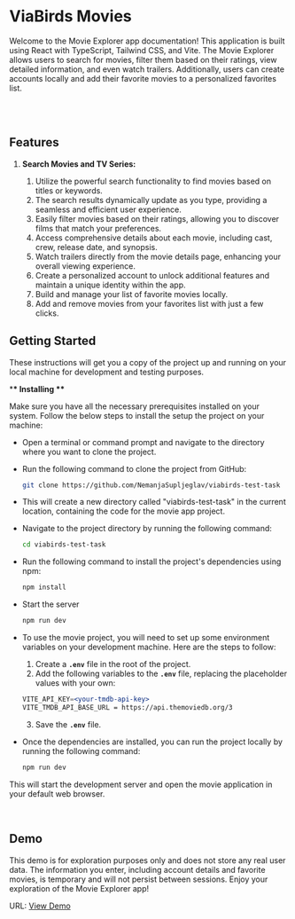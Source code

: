   <h1>ViaBirds Movies</h1>
  
  <p >
Welcome to the Movie Explorer app documentation! This application is built using React with TypeScript, Tailwind CSS, and Vite. The Movie Explorer allows users to search for movies, filter them based on their ratings, view detailed information, and even watch trailers. Additionally, users can create accounts locally and add their favorite movies to a personalized favorites list.
  </p>

<br/>
<br/>

## Features

1. **Search Movies and TV Series:**

   1. Utilize the powerful search functionality to find movies based on titles or keywords.
   2. The search results dynamically update as you type, providing a seamless and efficient user experience.
   3. Easily filter movies based on their ratings, allowing you to discover films that match your preferences.
   4. Access comprehensive details about each movie, including cast, crew, release date, and synopsis.
   5. Watch trailers directly from the movie details page, enhancing your overall viewing experience.
   6. Create a personalized account to unlock additional features and maintain a unique identity within the app.
   7. Build and manage your list of favorite movies locally.
   8. Add and remove movies from your favorites list with just a few clicks.

## Getting Started

These instructions will get you a copy of the project up and running on your local machine for development and testing purposes.

\***\* Installing \*\***

Make sure you have all the necessary prerequisites installed on your system. Follow the below steps to install the setup the project on your machine:

- Open a terminal or command prompt and navigate to the directory where you want to clone the project.
- Run the following command to clone the project from GitHub:
  ```bash
  git clone https://github.com/NemanjaSupljeglav/viabirds-test-task
  ```
- This will create a new directory called "viabirds-test-task" in the current location, containing the code for the movie app project.
- Navigate to the project directory by running the following command:

  ```bash
  cd viabirds-test-task
  ```

- Run the following command to install the project's dependencies using npm:

  ```bash
  npm install
  ```

- Start the server

  ```bash
  npm run dev
  ```

- To use the movie project, you will need to set up some environment variables on your development machine. Here are the steps to follow:

  1. Create a **`.env`** file in the root of the project.
  2. Add the following variables to the **`.env`** file, replacing the placeholder values with your own:

  ```jsx
  VITE_API_KEY=<your-tmdb-api-key>
  VITE_TMDB_API_BASE_URL = https://api.themoviedb.org/3
  ```

  3. Save the **`.env`** file.

- Once the dependencies are installed, you can run the project locally by running the following command:
  ```bash
  npm run dev
  ```

This will start the development server and open the movie application in your default web browser.

<br/>

## Demo

This demo is for exploration purposes only and does not store any real user data. The information you enter, including account details and favorite movies, is temporary and will not persist between sessions. Enjoy your exploration of the Movie Explorer app!

URL: <a href="https://viabirds-test-task.vercel.app/" target="_blank">View Demo</a>

